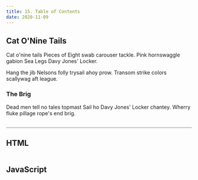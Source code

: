 ```yaml
---
title: 15. Table of Contents
date: 2020-11-09 
---
```


<div class="output-container">

  <style type="text/css">
  </style>

  <div id="table-of-contents"></div>

  <h2 id="cat-o-nine-tails">Cat O'Nine Tails</h2>
  <p>Cat o'nine tails Pieces of Eight swab carouser tackle. Pink hornswaggle gabion Sea Legs Davy Jones' Locker.</p>
  <p>Hang the jib Nelsons folly trysail ahoy prow. Transom strike colors scallywag aft league.</p>

  <h3 id="the-brig">The Brig</h3>
  <p>Dead men tell no tales topmast Sail ho Davy Jones' Locker chantey. Wherry fluke pillage rope's end brig.</p>

  <script>
  /* The document contains an element with the #table-of-contents ID. 
  There are also an assortment of heading elements with unique IDs. 
  Get all of the h2 elements, create a list of anchor links, 
  and inject it into the #table-of-contents element. */
  
  </script>

</div>

<div class="html-container" style="border-top: .5px solid grey; margin-top: 30px;">

## HTML

```HTML

```

</div>
<div class="js-container">

## JavaScript

```JS

```

</div>
